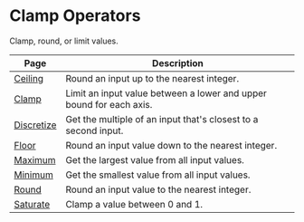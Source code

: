 # Clamp Operators

Clamp, round, or limit values.

| **Page** | **Description** |
| --- | --- |
| [Ceiling](Operator-Ceiling.md) | Round an input up to the nearest integer. |
| [Clamp](Operator-Clamp.md) | Limit an input value between a lower and upper bound for each axis. |
| [Discretize](Operator-Discretize.md) | Get the multiple of an input that's closest to a second input. |
| [Floor](Operator-Floor.md) | Round an input value down to the nearest integer. |
| [Maximum](Operator-Maximum.md) | Get the largest value from all input values. |
| [Minimum](Operator-Minimum.md) | Get the smallest value from all input values. |
| [Round](Operator-Round.md) | Round an input value to the nearest integer. |
| [Saturate](Operator-Saturate.md) | Clamp a value between 0 and 1. |
